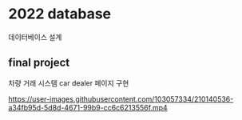 # 2022 database
데이터베이스 설계

  
## final project

차량 거래 시스템 car dealer 페이지 구현

https://user-images.githubusercontent.com/103057334/210140536-a34fb95d-5d8d-4671-99b9-cc6c6213556f.mp4

